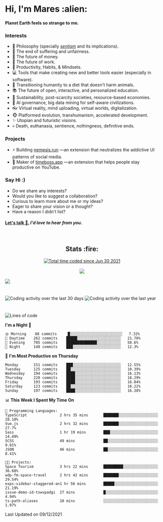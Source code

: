 <h1>Hi, I'm Mares :alien:</h1>

#### Planet Earth feels so strange to me.

### **Interests**

- 🌊 Philosophy (specially [_sentism_][sentismmedium] and its implications).
- 🎯 The end of suffering and unfairness.
- 💸 The future of money.
- 💼 The future of work.
- 🧠 Productivity, Habits, & Mindsets.
- 💻 Tools that make creating new and better tools easier (especially in software).
- 🥗 Transitioning humanity to a diet that doesn't harm animals.
- 📚 The future of open, interactive, and personalized education.
- 🌱 Sustainability, post-scarcity societies, resource-based economies.
- 🤖 AI governance, big data mining for self-aware civilizations.
- 👓 Virtual reality, mind uploading, virtual worlds, digitalization.
- 🐵 Platformed evolution, transhumanism, accelerated development.
- ✨ Utopian and futuristic visions.
- 💀 Death, euthanasia, sentience, nothingness, definitive ends.


### **Projects**

- ⚡ Building [nemesis.run](https://nemesis.run) —an extension that neutralizes the addictive UI patterns of social media.
- 💎 Maker of [timeboss.app](https://timeboss.app) —an extension that helps people stay productive on YouTube.


### **Say Hi :)**

- Do we share any interests?
- Would you like to suggest a collaboration?
- Curious to learn more about me or my ideas?
- Eager to share your vision or a thought?
- Have a reason I didn't list?

#### [Let's talk :wave:.](mailto:mareszhar@gmail.com) _I'd love to hear from you_.

[sentismmedium]: https://medium.com/@mareszhar/born-a-prisoner-a-reflection-about-life-its-struggles-and-a-plan-to-escape-d8566ce9b026

<br>

<h2 align="center">Stats :fire:</h2>

<div align="center">
  <a href="https://wakatime.com/@cfdc0e0d-4860-4b62-9ff0-cb659185525e">
    <img src="https://wakatime.com/badge/user/cfdc0e0d-4860-4b62-9ff0-cb659185525e.svg" alt="Total time coded since Jun 30 2021" />
  </a>
</div>

<br>

<div align="center">
  <img src="https://github-readme-streak-stats.herokuapp.com?user=mareszhar&theme=black-ice&hide_border=true&stroke=FFFFFF15&ring=DF8FFE&fire=DF8FFE&currStreakLabel=DF8FFE&background=1A232A&currStreakNum=86FFAB&dates=B1AAB3FF">
</div>

<!-- Add or remove this: &dates=B1AAB3FF at the end of the streak stats URL if they get bugged and aren't updating -->

<br>

<img src="https://activity-graph.herokuapp.com/graph?username=mareszhar&theme=nord&bg_color=00000000&color=979797&line=DF8FFE&point=00000000&area=true&hide_border=true">

<br>

<h1></h1>

<img src="https://wakatime.com/share/@mares/5df0ff02-9c79-41b4-b540-51dc9c65a57b.svg" alt="Coding activity over the last 30 days" />
<img src="https://wakatime.com/share/@mares/ea89ba71-f374-40af-930c-e0655909fe37.svg" alt="Coding activity over the last year" />

<h1></h1>

<!--START_SECTION:waka-->
![Lines of code](https://img.shields.io/badge/From%20Hello%20World%20I%27ve%20Written-116%20Thousand%20lines%20of%20code-blue)

**I'm a Night 🦉** 

```text
🌞 Morning    88 commits     █░░░░░░░░░░░░░░░░░░░░░░░░   7.32% 
🌆 Daytime    262 commits    █████░░░░░░░░░░░░░░░░░░░░   21.78% 
🌃 Evening    705 commits    ██████████████░░░░░░░░░░░   58.6% 
🌙 Night      148 commits    ███░░░░░░░░░░░░░░░░░░░░░░   12.3%

```
📅 **I'm Most Productive on Thursday** 

```text
Monday       151 commits    ███░░░░░░░░░░░░░░░░░░░░░░   12.55% 
Tuesday      125 commits    ██░░░░░░░░░░░░░░░░░░░░░░░   10.39% 
Wednesday    194 commits    ████░░░░░░░░░░░░░░░░░░░░░   16.13% 
Thursday     220 commits    ████░░░░░░░░░░░░░░░░░░░░░   18.29% 
Friday       193 commits    ████░░░░░░░░░░░░░░░░░░░░░   16.04% 
Saturday     123 commits    ██░░░░░░░░░░░░░░░░░░░░░░░   10.22% 
Sunday       197 commits    ████░░░░░░░░░░░░░░░░░░░░░   16.38%

```


📊 **This Week I Spent My Time On** 

```text
💬 Programming Languages: 
TypeScript               2 hrs 35 mins       ███████░░░░░░░░░░░░░░░░░░   28.18% 
Vue.js                   2 hrs 32 mins       ███████░░░░░░░░░░░░░░░░░░   27.7% 
Sass                     1 hr 19 mins        ███░░░░░░░░░░░░░░░░░░░░░░   14.49% 
SCSS                     49 mins             ██░░░░░░░░░░░░░░░░░░░░░░░   9.01% 
JSON                     46 mins             ██░░░░░░░░░░░░░░░░░░░░░░░   8.41%

🐱‍💻 Projects: 
Space Tourism            3 hrs 22 mins       █████████░░░░░░░░░░░░░░░░   36.68% 
wdp-fm-space-travel      2 hrs 42 mins       ███████░░░░░░░░░░░░░░░░░░   29.54% 
exps-sidebar-staggered-an1 hr 56 mins        █████░░░░░░░░░░░░░░░░░░░░   21.19% 
issue-demo-id-tswvpadgi  27 mins             █░░░░░░░░░░░░░░░░░░░░░░░░   4.94% 
ts-path-aliases          10 mins             ░░░░░░░░░░░░░░░░░░░░░░░░░   1.97%

```


 Last Updated on 09/12/2021
<!--END_SECTION:waka-->
